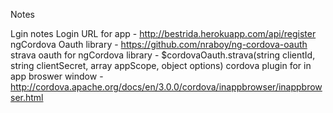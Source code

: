 Notes

Lgin notes
  Login URL for app - http://bestrida.herokuapp.com/api/register
  ngCordova Oauth library - https://github.com/nraboy/ng-cordova-oauth
    strava oauth for ngCordova library - $cordovaOauth.strava(string clientId, string clientSecret, array appScope, object options)
  cordova plugin for in app broswer window - http://cordova.apache.org/docs/en/3.0.0/cordova/inappbrowser/inappbrowser.html

